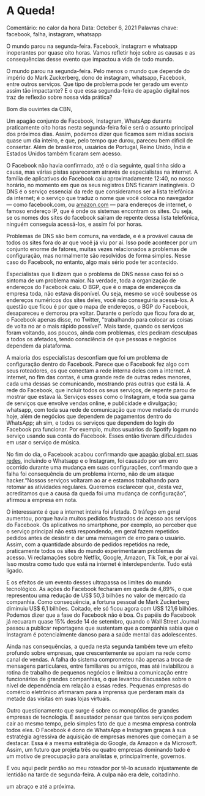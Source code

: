 # A Queda!

Comentário: no calor da hora
Data: October 6, 2021
Palavras chave: facebook, falha, instagram, whatsapp

O mundo parou na segunda-feira. Facebook, instagram e whatsapp inoperantes por quase oito horas. Vamos refletir hoje sobre as causas e as consequências desse evento que impactou a vida de todo mundo.

O mundo parou na segunda-feira. Pelo menos o mundo que depende do império do Mark Zuckerberg, dono de instagram, whatsapp, Facebook, entre outros serviços. Que tipo de problema pode ter gerado um evento assim tão impactante? E o que essa segunda-feira de apagão digital nos traz de reflexão sobre nossa vida prática?

Bom dia ouvintes da CBN,

Um apagão conjunto de Facebook, Instagram, WhatsApp durante praticamente oito horas nesta segunda-feira foi e será o assunto principal dos próximos dias. Assim, podemos dizer que ficamos sem mídias sociais quase um dia inteiro, e que, pelo tempo que durou, pareceu bem difícil de consertar. Além de brasileiros, usuários de Portugal, Reino Unido, Índia e Estados Unidos também ficaram sem acesso.

O Facebook não havia confirmado, até o dia seguinte, qual tinha sido a causa, mas várias pistas apareceram através de especialistas na internet. A família de aplicativos do Facebook caiu aproximadamente 12:40, no nosso horário, no momento em que os seus registros DNS ficaram inatingíveis. O DNS é o serviço essencial da rede que consideramos ser a lista telefônica da internet; é o serviço que traduz o nome que você coloca no navegador — como facebook.com, ou [amazon.com](http://amazon.com) — para endereços de internet, o famoso endereço IP, que é onde os sistemas encontram os sites. Ou seja, se os nomes dos sites do facebook saíram de repente dessa lista telefônica, ninguém conseguia acessá-los, e assim foi por horas.

Problemas  de DNS são bem comuns, na verdade, e é a provável causa de todos os sites fora do ar que você já viu por aí. Isso pode acontecer por um conjunto enorme de fatores, muitas vezes relacionados a problemas de configuração, mas normalmente são resolvidos de forma simples. Nesse caso do Facebook, no entanto, algo mais sério pode ter acontecido.

Especialistas que li dizem que o problema de DNS nesse caso foi só o sintoma de um problema maior. Na verdade, toda a organização de endereços do Facebook caiu. O BGP, que é o mapa de endereços da empresa toda, não estava disponível. Ou seja, mesmo se você soubesse os endereços numéricos dos sites deles, você não conseguiria acessá-los. A questão que ficou é por que o mapa de endereços, o BGP do Facebook, desapareceu e demorou pra voltar. Durante o período que ficou fora do ar, o Facebook apenas disse, no Twitter, "trabalhando para colocar as coisas de volta no ar o mais rápido possível". Mais tarde, quando os serviços foram voltando, aos poucos, ainda com problemas, eles pediram desculpas a todos os afetados, tendo consciência de que pessoas e negócios dependem da plataforma.

A maioria dos especialistas desconfiam que foi um problema de configuração dentro do Facebook. Parece que o Facebook fez algo com seus roteadores, os que conectam a rede interna deles com a internet. A internet, no fim das contas, é uma grande rede de outras redes menores, cada uma dessas se comunicando, mostrando pras outras que está lá. A rede do Facebook, que incluir todos os seus serviços, de repente parou de mostrar que estava lá. Serviços esses como o Instagram, e toda sua gama de serviços que envolve vendas online, e publicidade e divulgação; whatsapp, com toda sua rede de comunicação que move metade do mundo hoje, além de negócios que dependem de pagamentos dentro do WhatsApp; ah sim, e todos os serviços que dependem do login do Facebook pra funcionar. Por exemplo, muitos usuários do Spotify logam no serviço usando sua conta do Facebook. Esses então tiveram dificuldades em usar o serviço de música.

No fim do dia, o Facebook acabou confirmando que [apagão global em suas redes](https://www1.folha.uol.com.br/mercado/2021/10/facebook-whatsapp-e-instagram-apresentam-instabilidade.shtml), incluindo o Whatsapp e o Instagram, foi causado por um erro ocorrido durante uma mudança em suas configurações, confirmando que a falha foi consequência de um problema interno, não de um ataque hacker.“Nossos serviços voltaram ao ar e estamos trabalhando para retomar as atividades regulares. Queremos esclarecer que, desta vez, acreditamos que a causa da queda foi uma mudança de configuração”, afirmou a empresa em nota.

O interessante é que a internet inteira foi afetada. O tráfego em geral aumentou, porque havia muitos pedidos frustrados de acesso aos serviços do Facebook. Os aplicativos no smartphone, por exemplo, ao perceber que o serviço principal não está respondendo, em geral fazem repetidos pedidos antes de desistir e dar uma mensagem de erro para o usuário. Assim, com a quantidade absurdo de pedidos repetidos na rede, praticamente todos os sites do mundo experimentaram problemas de acesso. Vi reclamações sobre Netflix, Google, Amazon, Tik Tok, e por aí vai. Isso mostra como tudo que está na internet é interdependente. Tudo está ligado.

E os efeitos de um evento desses ultrapassa os limites do mundo tecnológico. As ações do Facebook fecharam em queda de 4,89%, o que representou uma redução de US$ 50,3 bilhões no valor de mercado da companhia. Como consequência, a fortuna pessoal de Mark Zuckerberg diminuiu US$ 6,1 bilhões. Coitado, ele só ficou agora com US$ 121,6 bilhões. Podemos dizer que a fase do Facebook não é boa. Os papéis do Facebook já recuaram quase 15% desde 14 de setembro, quando o Wall Street Journal passou a publicar reportagens que sustentam que a companhia sabia que o Instagram é potencialmente danoso para a saúde mental das adolescentes.

Ainda nas consequências, a queda nesta segunda também teve um efeito profundo sobre empresas, que crescentemente se apoiam na rede como canal de vendas. A falha do sistema comprometeu não apenas a troca de mensagens particulares, entre familiares ou amigos, mas até inviabilizou a rotina de trabalho de pequenos negócios e limitou a comunicação entre funcionários de grandes companhias, o que levantou discussões sobre o nível de dependência em relação a essas redes. Pequenas empresas do comércio eletrônico afirmaram para a imprensa que perderam mais da metade das visitas em suas lojas virtuais. 

Outro questionamento que surge é sobre os monopólios de grandes empresas de tecnologia. É assustador pensar que tantos serviços podem cair ao mesmo tempo, pelo simples fato de que a mesma empresa controla todos eles. O Facebook é dono de WhatsApp e Instagram graças à sua estratégia agressiva de aquisição de empresas menores que começam a se destacar. Essa é a mesma estratégia do Google, da Amazon e da Microsoft. Assim, um futuro que projeta três ou quatro empresas dominando tudo é um motivo de preocupação para analistas e, principalmente, governos. 

E vou aqui pedir perdão ao meu roteador por tê-lo acusado injustamente de lentidão na tarde de segunda-feira. A culpa não era dele, coitadinho.

um abraço e até a próxima.